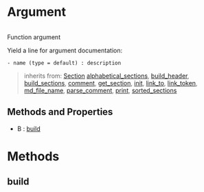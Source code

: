 # Argument



``` python

```

Function argument

Yield a line for argument documentation:
```
- name (type = default) : description
```




> inherits from: [Section](section.md) 
> [alphabetical_sections](section.md#alphabetical_sections), [build_header](section.md#build_header), [build_sections](section.md#build_sections), [comment](section.md#comment), [get_section](section.md#get_section), [init](section.md#init), [link_to](section.md#link_to), [link_token](section.md#link_token), [md_file_name](section.md#md_file_name), [parse_comment](section.md#parse_comment), [print](section.md#print), [sorted_sections](section.md#sorted_sections)

## Methods and Properties
- B : [build](#build) 

# Methods

## build

``` python

```





